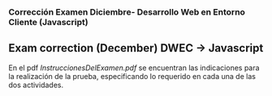 ### Corrección Examen Diciembre- Desarrollo Web en Entorno Cliente (Javascript) 

## Exam correction (December) DWEC -> Javascript

En el pdf *InstruccionesDelExamen.pdf* se encuentran las indicaciones para la realización de la prueba, especificando lo requerido en cada una de las dos actividades.
